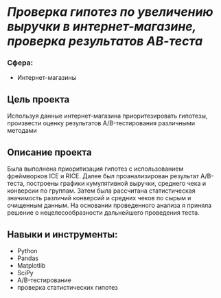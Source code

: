 # _Проверка гипотез по увеличению выручки в интернет-магазине, проверка результатов АВ-теста_
### Сфера: 
- Интернет-магазины

## Цель проекта
Используя данные интернет-магазина приоритезировать гипотезы, произвести оценку результатов A/B-тестирования различными методами

## Описание проекта
Была выполнена приоритизация гипотез с использованием фреймворков ICE и RICE. Далее был проанализирован результат A/B-теста, построены графики кумулятивной выручки, среднего чека и конверсии по группам. Затем была рассчитана статистическая значимость различий конверсий и средних чеков по сырым и очищенным данным. На основании проведенного анализа я приняла решение о нецелесообразности дальнейшего проведения теста.
## Навыки и инструменты:
- Python
- Pandas
- Matplotlib
- SciPy
- A/B-тестирование
- проверка статистических гипотез